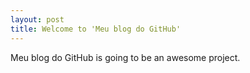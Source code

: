 ```yaml
---
layout: post
title: Welcome to 'Meu blog do GitHub'
---
```


Meu blog do GitHub is going to be an awesome project.
